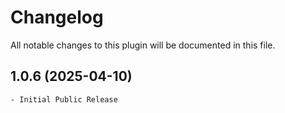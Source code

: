 # Changelog
All notable changes to this plugin will be documented in this file.

## 1.0.6 (2025-04-10)

    - Initial Public Release
